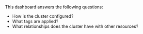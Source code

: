 This dashboard answers the following questions:

- How is the cluster configured?
- What tags are applied?
- What relationships does the cluster have with other resources?
